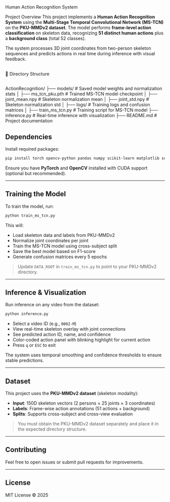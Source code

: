 ##
 Human Action Recognition System

 Project Overview
This project implements a **Human Action Recognition System** using the **Multi-Stage Temporal Convolutional Network (MS-TCN)** on the **PKU-MMDv2 dataset**. The model performs **frame-level action classification** on skeleton data, recognizing **51 distinct human actions** plus a **background class** (total 52 classes).

The system processes 3D joint coordinates from two-person skeleton sequences and predicts actions in real time during inference with visual feedback.

##

📂 Directory Structure
##
ActionRecognition/
├── models/                   # Saved model weights and normalization stats
│   ├── ms_tcn_pku.pth        # Trained MS-TCN model checkpoint
│   ├── joint_mean.npy        # Skeleton normalization mean
│   ├── joint_std.npy         # Skeleton normalization std
│
├── logs/                     # Training logs and confusion matrices
│
├── train_ms_tcn.py           # Training script for MS-TCN model
├── inference.py              # Real-time inference with visualization
├── README.md                 # Project documentation
##


## Dependencies
Install required packages:
```bash
pip install torch opencv-python pandas numpy scikit-learn matplotlib seaborn
```

Ensure you have **PyTorch** and **OpenCV** installed with CUDA support (optional but recommended).

---

## Training the Model
To train the model, run:
```bash
python train_ms_tcn.py
```
This will:
- Load skeleton data and labels from PKU-MMDv2
- Normalize joint coordinates per joint
- Train the MS-TCN model using cross-subject split
- Save the best model based on F1-score
- Generate confusion matrices every 5 epochs

>  Update `DATA_ROOT` in `train_ms_tcn.py` to point to your PKU-MMDv2 directory.

---

## Inference & Visualization
Run inference on any video from the dataset:
```bash
python inference.py
```
- Select a video ID (e.g., `0002-M`)
- View real-time skeleton overlay with joint connections
- See predicted action ID, name, and confidence
- Color-coded action panel with blinking highlight for current action
- Press `q` or `ESC` to exit

The system uses temporal smoothing and confidence thresholds to ensure stable predictions.

---

## Dataset
This project uses the **PKU-MMDv2 dataset** (skeleton modality):
- **Input**: 150D skeleton vectors (2 persons × 25 joints × 3 coordinates)
- **Labels**: Frame-wise action annotations (51 actions + background)
- **Splits**: Supports cross-subject and cross-view evaluation

>  You must obtain the PKU-MMDv2 dataset separately and place it in the expected directory structure.

---

## Contributing
Feel free to open issues or submit pull requests for improvements.

---

## License
MIT License © 2025
```
